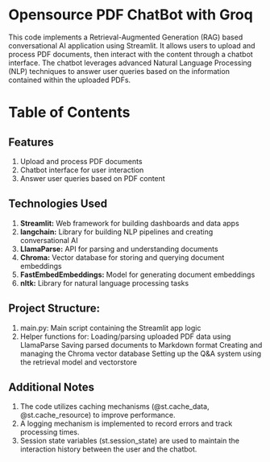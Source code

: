 # Opensource PDF ChatBot with Groq

This code implements a Retrieval-Augmented Generation (RAG) based conversational AI application using Streamlit. It allows users to upload and process PDF documents, then interact with the content through a chatbot interface. The chatbot leverages advanced Natural Language Processing (NLP) techniques to answer user queries based on the information contained within the uploaded PDFs.

# Table of Contents

## Features

1. Upload and process PDF documents
2. Chatbot interface for user interaction
3. Answer user queries based on PDF content

## Technologies Used

1. **Streamlit:** Web framework for building dashboards and data apps
2. **langchain:** Library for building NLP pipelines and creating conversational AI
3. **LlamaParse:** API for parsing and understanding documents
4. **Chroma:** Vector database for storing and querying document embeddings
5. **FastEmbedEmbeddings:** Model for generating document embeddings
6. **nltk:** Library for natural language processing tasks

## Project Structure:

1. main.py: Main script containing the Streamlit app logic
2. Helper functions for:
Loading/parsing uploaded PDF data using LlamaParse
Saving parsed documents to Markdown format
Creating and managing the Chroma vector database
Setting up the Q&A system using the retrieval model and vectorstore


## Additional Notes

1. The code utilizes caching mechanisms (@st.cache_data, @st.cache_resource) to improve performance.
2. A logging mechanism is implemented to record errors and track processing times.
3. Session state variables (st.session_state) are used to maintain the interaction history between the user and the chatbot.
